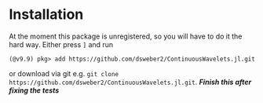 # Installation

At the moment this package is unregistered, so you will have to do it the hard
way. Either press `]` and run
```
(@v9.9) pkg> add https://github.com/dsweber2/ContinuousWavelets.jl.git
```
or download via git e.g. `git clone
https://github.com/dsweber2/ContinuousWavelets.jl.git`. ***Finish this after
fixing the tests*** 
